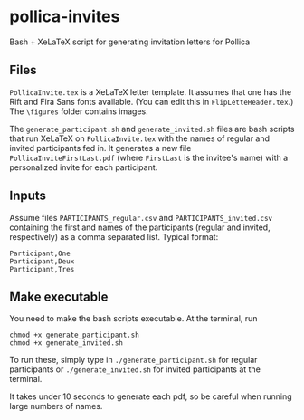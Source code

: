 # pollica-invites
Bash + XeLaTeX script for generating invitation letters for Pollica

## Files

`PollicaInvite.tex` is a XeLaTeX letter template. It assumes that one has the Rift and Fira Sans fonts available. (You can edit this in `FlipLetteHeader.tex`.) The `\figures` folder contains images.

The `generate_participant.sh` and `generate_invited.sh` files are bash scripts that run XeLaTeX on `PollicaInvite.tex` with the names of regular and invited participants fed in. It generates a new file `PollicaInviteFirstLast.pdf` (where `FirstLast` is the invitee's name) with a personalized invite for each participant.

## Inputs
Assume files `PARTICIPANTS_regular.csv` and `PARTICIPANTS_invited.csv` containing the first and names of the participants (regular and invited, respectively) as a comma separated list. Typical format:

```
Participant,One
Participant,Deux
Participant,Tres
```

## Make executable

You need to make the bash scripts executable. At the terminal, run
```
chmod +x generate_participant.sh
chmod +x generate_invited.sh
```

To run these, simply type in `./generate_participant.sh` for regular participants or `./generate_invited.sh` for invited participants at the terminal.

It takes under 10 seconds to generate each pdf, so be careful when running large numbers of names.      
